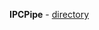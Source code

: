 **IPCPipe** - <a href = "https://github.com/abinashprabakar/Advanced-C/tree/main/IPC/IPCPipe">directory</a>
